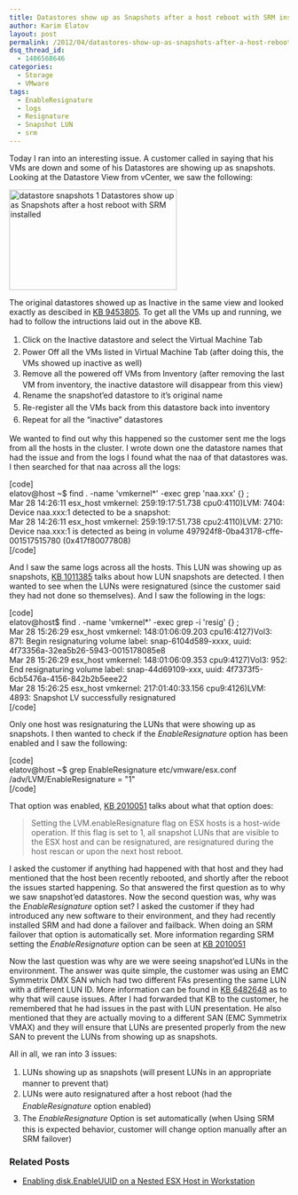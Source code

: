 ```yaml
---
title: Datastores show up as Snapshots after a host reboot with SRM installed
author: Karim Elatov
layout: post
permalink: /2012/04/datastores-show-up-as-snapshots-after-a-host-reboot-with-srm-installed/
dsq_thread_id:
  - 1406568646
categories:
  - Storage
  - VMware
tags:
  - EnableResignature
  - logs
  - Resignature
  - Snapshot LUN
  - srm
---
```

Today I ran into an interesting issue. A customer called in saying that his VMs are down and some of his Datastores are showing up as snapshots. Looking at the Datastore View from vCenter, we saw the following:

<a href="http://virtuallyhyper.com/wp-content/uploads/2012/04/datastore_snapshots_1.png" onclick="javascript:_gaq.push(['_trackEvent','outbound-article','http://virtuallyhyper.com/wp-content/uploads/2012/04/datastore_snapshots_1.png']);"><img class="alignnone size-full wp-image-968" title="datastore_snapshots_1" src="http://virtuallyhyper.com/wp-content/uploads/2012/04/datastore_snapshots_1.png" alt="datastore snapshots 1 Datastores show up as Snapshots after a host reboot with SRM installed" width="302" height="181" /></a>

The original datastores showed up as Inactive in the same view and looked exactly as descibed in <a href="http://kb.vmware.com/kb/9453805" onclick="javascript:_gaq.push(['_trackEvent','outbound-article','http://kb.vmware.com/kb/9453805']);">KB 9453805</a>. To get all the VMs up and running, we had to follow the intructions laid out in the above KB.

1.  <span style="line-height: 22px;">Click on the Inactive datastore and select the Virtual Machine Tab</span>
2.  <span style="line-height: 22px;">Power Off all the VMs listed in Virtual Machine Tab (after doing this, the VMs showed up inactive as well)</span>
3.  <span style="line-height: 22px;">Remove all the powered off VMs from Inventory (after removing the last VM from inventory, the inactive datastore will disappear from this view)</span>
4.  <span style="line-height: 22px;">Rename the snapshot&#8217;ed datastore to it&#8217;s original name</span>
5.  <span style="line-height: 22px;">Re-register all the VMs back from this datastore back into inventory</span>
6.  <span style="line-height: 22px;">Repeat for all the &#8220;inactive&#8221; datastores</span>

We wanted to find out why this happened so the customer sent me the logs from all the hosts in the cluster. I wrote down one the datastore names that had the issue and from the logs I found what the naa of that datastores was. I then searched for that naa across all the logs:

[code]  
elatov@host ~$ find . -name 'vmkernel*' -exec grep 'naa.xxx' {} \;  
Mar 28 14:26:11 esx_host vmkernel: 259:19:17:51.738 cpu0:4110)LVM: 7404: Device naa.xxx:1 detected to be a snapshot:  
Mar 28 14:26:11 esx_host vmkernel: 259:19:17:51.738 cpu2:4110)LVM: 2710: Device naa.xxx:1 is detected as being in volume 497924f8-0ba43178-cffe-001517515780 (0x417f80077808)  
[/code]

And I saw the same logs across all the hosts. This LUN was showing up as snapshots, <a href="http://kb.vmware.com/kb/1011385" onclick="javascript:_gaq.push(['_trackEvent','outbound-article','http://kb.vmware.com/kb/1011385']);">KB 1011385</a> talks about how LUN snapshots are detected. I then wanted to see when the LUNs were resignatured (since the customer said they had not done so themselves). And I saw the following in the logs:

[code]  
elatov@host$ find . -name 'vmkernel*' -exec grep -i 'resig' {} \;  
Mar 28 15:26:29 esx_host vmkernel: 148:01:06:09.203 cpu16:4127)Vol3: 871: Begin resignaturing volume label: snap-6104d589-xxxx, uuid: 4f73356a-32ea5b26-5943-0015178085e8  
Mar 28 15:26:29 esx_host vmkernel: 148:01:06:09.353 cpu9:4127)Vol3: 952: End resignaturing volume label: snap-44d69109-xxx, uuid: 4f7373f5-6cb5476a-4156-842b2b5eee22  
Mar 28 15:26:25 esx_host vmkernel: 217:01:40:33.156 cpu9:4126)LVM: 4893: Snapshot LV <snap-634ad2b0-xxxx> successfully resignatured  
[/code]

Only one host was resignaturing the LUNs that were showing up as snapshots. I then wanted to check if the *EnableResignature* option has been enabled and I saw the following:

[code]  
elatov@host ~$ grep EnableResignature etc/vmware/esx.conf  
/adv/LVM/EnableResignature = "1"  
[/code]

That option was enabled, <a href="http://kb.vmware.com/kb/2010051" onclick="javascript:_gaq.push(['_trackEvent','outbound-article','http://kb.vmware.com/kb/2010051']);">KB 2010051</a> talks about what that option does:

> Setting the LVM.enableResignature flag on ESX hosts is a host-wide operation. If this flag is set to 1, all snapshot LUNs that are visible to the ESX host and can be resignatured, are resignatured during the host rescan or upon the next host reboot.

I asked the customer if anything had happened with that host and they had mentioned that the host been recently rebooted, and shortly after the reboot the issues started happening. So that answered the first question as to why we saw snapshot&#8217;ed datastores. Now the second question was, why was the *EnableResignature* option set? I asked the customer if they had introduced any new software to their environment, and they had recently installed SRM and had done a failover and failback. When doing an SRM failover that option is automatically set. More information regarding SRM setting the *EnableResignature* option can be seen at <a href="http://kb.vmware.com/kb/2010051" onclick="javascript:_gaq.push(['_trackEvent','outbound-article','http://kb.vmware.com/kb/2010051']);">KB 2010051</a>

Now the last question was why are we were seeing snapshot&#8217;ed LUNs in the environment. The answer was quite simple, the customer was using an EMC Symmetrix DMX SAN which had two different FAs presenting the same LUN with a different LUN ID. More information can be found in <a href="http://kb.vmware.com/kb/6482648" onclick="javascript:_gaq.push(['_trackEvent','outbound-article','http://kb.vmware.com/kb/6482648']);">KB 6482648</a> as to why that will cause issues. After I had forwarded that KB to the customer, he remembered that he had issues in the past with LUN presentation. He also mentioned that they are actually moving to a different SAN (EMC Symmetrix VMAX) and they will ensure that LUNs are presented properly from the new SAN to prevent the LUNs from showing up as snapshots.

All in all, we ran into 3 issues:

1.  <span style="line-height: 22px;">LUNs showing up as snapshots (will present LUNs in an appropriate manner to prevent that)</span>
2.  <span style="line-height: 22px;">LUNs were auto resignatured after a host reboot (had the <em>EnableResignature</em> option enabled)</span>
3.  <span style="line-height: 22px;">The <em>EnableResignature</em> Option is set automatically (when Using SRM this is expected behavior, customer will change option manually after an SRM failover)</span>

<div class="SPOSTARBUST-Related-Posts">
  <H3>
    Related Posts
  </H3>
  
  <ul class="entry-meta">
    <li class="SPOSTARBUST-Related-Post">
      <a title="Enabling disk.EnableUUID on a Nested ESX Host in Workstation" href="http://virtuallyhyper.com/2012/08/enabling-disk-enableuuid-on-a-nested-esx-host-in-workstation/" onclick="javascript:_gaq.push(['_trackEvent','outbound-article','http://virtuallyhyper.com/2012/08/enabling-disk-enableuuid-on-a-nested-esx-host-in-workstation/']);" rel="bookmark">Enabling disk.EnableUUID on a Nested ESX Host in Workstation</a>
    </li>
  </ul>
</div>

<p class="wp-flattr-button">
  <a class="FlattrButton" style="display:none;" href="http://virtuallyhyper.com/2012/04/datastores-show-up-as-snapshots-after-a-host-reboot-with-srm-installed/" title=" Datastores show up as Snapshots after a host reboot with SRM installed" rev="flattr;uid:virtuallyhyper;language:en_GB;category:text;tags:EnableResignature,logs,Resignature,Snapshot LUN,srm,blog;button:compact;">As I was writing this blog post about VPD (Vital Product Data) Pages, I ended up breaking my test ESX host for a little bit. By default virtual disks presented...</a>
</p>